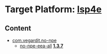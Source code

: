 # Target Platform: [lsp4e](https://raw.githubusercontent.com/eclipse-lsp4e/lsp4e/refs/heads/main/target-platforms/target-platform-latest/target-platform-latest.target)

## Content
 - [com.vegardit.no-npe](https://repo.maven.apache.org/maven2/com/vegardit/no-npe/)
    - [no-npe-eea-all](https://repo.maven.apache.org/maven2/com/vegardit/no-npe/no-npe-eea-all/) **[1.3.7](https://repo.maven.apache.org/maven2/com/vegardit/no-npe/no-npe-eea-all/1.3.7)**
